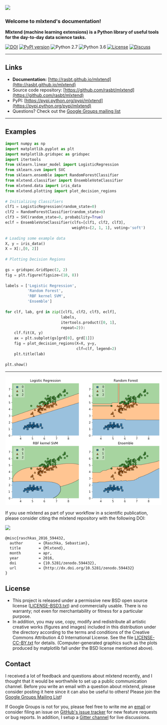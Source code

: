 
![](./img/logo.png)

### Welcome to mlxtend's documentation!

**Mlxtend (machine learning extensions) is a Python library of useful tools for the day-to-day data science tasks.**


[![DOI](http://joss.theoj.org/papers/10.21105/joss.00638/status.svg)](https://doi.org/10.21105/joss.00638)
[![PyPI version](https://badge.fury.io/py/mlxtend.svg)](http://badge.fury.io/py/mlxtend)
![Python 2.7](https://img.shields.io/badge/python-2.7-blue.svg)
![Python 3.6](https://img.shields.io/badge/python-3.6-blue.svg)
[![License](https://img.shields.io/badge/license-BSD-blue.svg)](./license)
[![Discuss](https://img.shields.io/badge/discuss-google_group-blue.svg)](https://groups.google.com/forum/#!forum/mlxtend)

<hr>

## Links

- **Documentation:** [http://rasbt.github.io/mlxtend](http://rasbt.github.io/mlxtend)
- Source code repository: [https://github.com/rasbt/mlxtend](https://github.com/rasbt/mlxtend)
- PyPI: [https://pypi.python.org/pypi/mlxtend](https://pypi.python.org/pypi/mlxtend)
- Questions? Check out the [Google Groups mailing list](https://groups.google.com/forum/#!forum/mlxtend)

<hr>


## Examples

```python
import numpy as np
import matplotlib.pyplot as plt
import matplotlib.gridspec as gridspec
import itertools
from sklearn.linear_model import LogisticRegression
from sklearn.svm import SVC
from sklearn.ensemble import RandomForestClassifier
from mlxtend.classifier import EnsembleVoteClassifier
from mlxtend.data import iris_data
from mlxtend.plotting import plot_decision_regions

# Initializing Classifiers
clf1 = LogisticRegression(random_state=0)
clf2 = RandomForestClassifier(random_state=0)
clf3 = SVC(random_state=0, probability=True)
eclf = EnsembleVoteClassifier(clfs=[clf1, clf2, clf3],
                              weights=[2, 1, 1], voting='soft')

# Loading some example data
X, y = iris_data()
X = X[:,[0, 2]]

# Plotting Decision Regions

gs = gridspec.GridSpec(2, 2)
fig = plt.figure(figsize=(10, 8))

labels = ['Logistic Regression',
          'Random Forest',
          'RBF kernel SVM',
          'Ensemble']

for clf, lab, grd in zip([clf1, clf2, clf3, eclf],
                         labels,
                         itertools.product([0, 1],
                         repeat=2)):
    clf.fit(X, y)
    ax = plt.subplot(gs[grd[0], grd[1]])
    fig = plot_decision_regions(X=X, y=y,
                                clf=clf, legend=2)
    plt.title(lab)

plt.show()
```

---

![](./img/ensemble_decision_regions_2d.png)

If you use mlxtend as part of your workflow in a scientific publication, please consider citing the mlxtend repository with the following DOI:

[![](https://zenodo.org/badge/doi/10.5281/zenodo.594432.svg)](https://zenodo.org/record/594432#.VwWISmNh23c)

```
@misc{raschkas_2016_594432,
  author       = {Raschka, Sebastian},
  title        = {Mlxtend},
  month        = apr,
  year         = 2016,
  doi          = {10.5281/zenodo.594432},
  url          = {http://dx.doi.org/10.5281/zenodo.594432}
}
```


## License

- This project is released under a permissive new BSD open source license ([LICENSE-BSD3.txt](https://github.com/rasbt/mlxtend/blob/master/LICENSE-BSD3.txt)) and commercially usable. There is no warranty; not even for merchantability or fitness for a particular purpose.
- In addition, you may use, copy, modify and redistribute all artistic creative works (figures and images) included in this distribution under the directory
according to the terms and conditions of the Creative Commons Attribution 4.0 International License.  See the file [LICENSE-CC-BY.txt](https://github.com/rasbt/mlxtend/blob/master/LICENSE-CC-BY.txt) for details. (Computer-generated graphics such as the plots produced by matplotlib fall under the BSD license mentioned above).

## Contact

I received a lot of feedback and questions about mlxtend recently, and I thought that it would be worthwhile to set up a public communication channel. Before you write an email with a question about mlxtend, please consider posting it here since it can also be useful to others! Please join the [Google Groups Mailing List](https://groups.google.com/forum/#!forum/mlxtend)!

If Google Groups is not for you, please feel free to write me an [email](mailto:mail@sebastianraschka.com) or consider filing an issue on [GitHub's issue tracker](https://github.com/rasbt/mlxtend/issues) for new feature requests or bug reports. In addition, I setup a [Gitter channel](https://gitter.im/rasbt/mlxtend?utm_source=badge&utm_medium=badge&utm_campaign=pr-badge&utm_content=badge) for live discussions.
